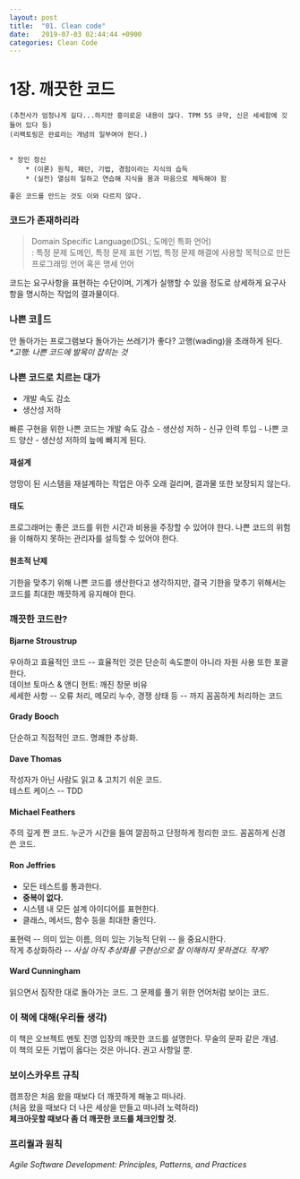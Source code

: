 ```yaml
---
layout: post
title:  "01. Clean code"
date:   2019-07-03 02:44:44 +0900
categories: Clean Code
---
```

# 1장. 깨끗한 코드

~~~
(추천사가 엄청나게 길다...하지만 흥미로운 내용이 많다. TPM 5S 규약, 신은 세세함에 깃들어 있다 등)  
(리팩토링은 완료라는 개념의 일부여야 한다.)


* 장인 정신
    * (이론) 원칙, 패던, 기법, 경험이라는 지식의 습득
    * (실전) 열심히 일하고 연습해 지식을 몸과 마음으로 체득해야 함  

좋은 코드를 만드는 것도 이와 다르지 않다.  
~~~

### 코드가 존재하리라

> Domain Specific Language(DSL; 도메인 특화 언어)  
> : 특정 문제 도메인, 특정 문제 표현 기법, 특정 문제 해결에 사용할 목적으로 만든 프로그래밍 언어 혹은 명세 언어

코드는 요구사항을 표현하는 수단이며, 기계가 실행할 수 있을 정도로 상세하게 요구사항을 명시하는 작업의 결과물이다.

### 나쁜 코드

안 돌아가는 프로그램보다 돌아가는 쓰레기가 좋다? 고행(wading)을 초래하게 된다.  
_*고행: 나쁜 코드에 발목이 잡히는 것_

### 나쁜 코드로 치르는 대가

* 개발 속도 감소
* 생산성 저하

빠른 구현을 위한 나쁜 코드는 개발 속도 감소 - 생산성 저하 - 신규 인력 투입 - 나쁜 코드 양산 - 생산성 저하의 늪에 빠지게 된다.

#### 재설계
엉망이 된 시스템을 재설계하는 작업은 아주 오래 걸리며, 결과물 또한 보장되지 않는다.

#### 태도
프로그래머는 좋은 코드를 위한 시간과 비용을 주장할 수 있어야 한다. 나쁜 코드의 위험을 이해하지 못하는 관리자를 설득할 수 있어야 한다.

#### 원초적 난제
기한을 맞추기 위해 나쁜 코드를 생산한다고 생각하지만, 결국 기한을 맞추기 위해서는 코드를 최대한 깨끗하게 유지해야 한다.

### 깨끗한 코드란?
#### Bjarne Stroustrup
우아하고 효율적인 코드 -- 효율적인 것은 단순히 속도뿐이 아니라 자원 사용 또한 포괄한다.  
데이브 토마스 & 앤디 헌트: 깨진 창문 비유  
세세한 사항 -- 오류 처리, 메모리 누수, 경쟁 상태 등 -- 까지 꼼꼼하게 처리하는 코드

#### Grady Booch
단순하고 직접적인 코드. 명쾌한 추상화.

#### Dave Thomas
작성자가 아닌 사람도 읽고 & 고치기 쉬운 코드.  
테스트 케이스 -- TDD  

#### Michael Feathers
주의 깊게 짠 코드. 누군가 시간을 들여 깔끔하고 단정하게 정리한 코드. 꼼꼼하게 신경 쓴 코드.

#### Ron Jeffries
* 모든 테스트를 통과한다.
* **중복이 없다.**
* 시스템 내 모든 설계 아이디어를 표현한다.
* 클래스, 메서드, 함수 등을 최대한 줄인다.

표현력 -- 의미 있는 이름, 의미 있는 기능적 단위 -- 을 중요시한다.  
작게 추상화하라 -- _사실 아직 추상화를 구현상으로 잘 이해하지 못하겠다. 작게?_

#### Ward Cunningham
읽으면서 짐작한 대로 돌아가는 코드. 그 문제를 풀기 위한 언어처럼 보이는 코드.

### 이 책에 대해(우리들 생각)
이 책은 오브젝트 멘토 진영 입장의 깨끗한 코드를 설명한다. 무술의 문파 같은 개념.  
이 책의 모든 기법이 옳다는 것은 아니다. 권고 사항일 뿐.

### 보이스카우트 규칙
캠프장은 처음 왔을 때보다 더 깨끗하게 해놓고 떠나라.  
(처음 왔을 때보다 더 나은 세상을 만들고 떠나려 노력하라)  
**체크아웃할 때보다 좀 더 깨끗한 코드를 체크인할 것.**

### 프리퀄과 원칙
_Agile Software Development: Principles, Patterns, and Practices_